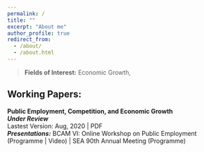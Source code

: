 ```yaml
---
permalink: /
title: ""
excerpt: "About me"
author_profile: true
redirect_from: 
  - /about/
  - /about.html
---
```


> **Fields of Interest:** Economic Growth, 

## Working Papers:

**Public Employment, Competition, and Economic Growth**<br/>
**_<span style="font-size:1em"> Under Review </span>_**<br/>
Lastest Version: Aug, 2020 | PDF<br/>
**_Presentations:_** BCAM VI: Online Workshop on Public Employment  (Programme | Video) | SEA 90th Annual Meeting (Programme)
